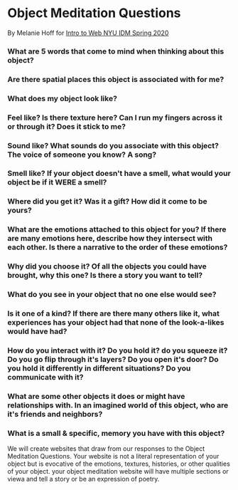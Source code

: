 # Object Meditation Questions
By Melanie Hoff for [Intro to Web NYU IDM Spring 2020](https://docs.google.com/document/d/1dgmh69Em8wQ3QRamSNw6lifpxEu4SkGcdQJ38mnqf00/edit#)

### What are 5 words that come to mind when thinking about this object?

### Are there spatial places this object is associated with for me?

### What does my object look like?

### Feel like? Is there texture here? Can I run my fingers across it or through it? Does it stick to me?

### Sound like? What sounds do you associate with this object? The voice of someone you know? A song?

### Smell like? If your object doesn't have a smell, what would your object be if it WERE a smell?

### Where did you get it? Was it a gift? How did it come to be yours?

### What are the emotions attached to this object for you? If there are many emotions here, describe how they intersect with each other. Is there a narrative to the order of these emotions?

### Why did you choose it? Of all the objects you could have brought, why this one? Is there a story you want to tell?

### What do you see in your object that no one else would see?

### Is it one of a kind? If there are there many others like it, what experiences has your object had that none of the look-a-likes would have had?

### How do you interact with it? Do you hold it? do you squeeze it? Do you go flip through it's layers? Do you open it's door? Do you hold it differently in different situations? Do you communicate with it?

### What are some other objects it does or might have relationships with. In an imagined world of this object, who are it's friends and neighbors?

### What is a small & specific, memory you have with this object?


We will create websites that draw from our responses to the Object Meditation Questions.
Your website is not a literal representation of your object but is evocative of the emotions, textures, histories, or other qualities of your object. 
your object meditation website will have multiple sections or viewa and tell a story or be an expression of poetry. 
